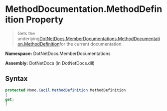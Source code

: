 # MethodDocumentation.MethodDefinition Property
> Gets the underlying[DotNetDocs.MemberDocumentations.MethodDocumentation.MethodDefinition](https://www.google.com/search?q=DotNetDocs.MemberDocumentations.MethodDocumentation.MethodDefinition&btnI=)for the current documentation.

**Namespace:** DotNetDocs.MemberDocumentations

**Assembly:** DotNetDocs (in DotNetDocs.dll)
## Syntax
```csharp
protected Mono.Cecil.MethodDefinition MethodDefinition
{
get;
}
```
